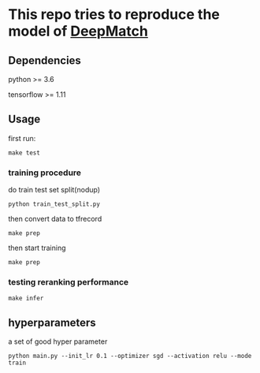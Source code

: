 # This repo tries to reproduce the model of [DeepMatch](https://arxiv.org/abs/1808.06576)
## Dependencies
python >= 3.6

tensorflow >= 1.11

## Usage
first run:
~~~
make test
~~~

### training procedure
do train test set split(nodup)
~~~
python train_test_split.py
~~~

then convert data to tfrecord

~~~
make prep
~~~

then start training

~~~
make prep
~~~

### testing reranking performance

~~~
make infer
~~~

## hyperparameters
a set of good hyper parameter

~~~
python main.py --init_lr 0.1 --optimizer sgd --activation relu --mode train
~~~